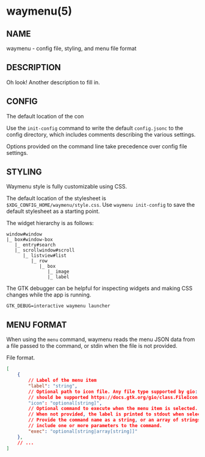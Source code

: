 # waymenu(5)

## NAME

waymenu - config file, styling, and menu file format

## DESCRIPTION

Oh look! Another description to fill in.

## CONFIG

The default location of the con

Use the `init-config` command to write the default `config.jsonc` to the config
directory, which includes comments describing the various settings.

Options provided on the command line take precedence over config file settings.

## STYLING

Waymenu style is fully customizable using CSS.

The default location of the stylesheet is `$XDG_CONFIG_HOME/waymenu/style.css`.
Use `waymenu init-config` to save the default stylesheet as a starting point.

The widget hierarchy is as follows:

```
window#window
|_ box#window-box
   |_ entry#search
   |_ scrollwindow#scroll
      |_ listview#list
         |_ row
            |_ box
               |_ image
               |_ label
```

The GTK debugger can be helpful for inspecting widgets and making CSS changes
while the app is running.

`GTK_DEBUG=interactive waymenu launcher`

## MENU FORMAT

When using the `menu` command, waymenu reads the menu JSON data from a file
passed to the command, or stdin when the file is not provided.

File format.

```json
[
	{
		// Label of the menu item
		"label": "string",
		// Optional path to icon file. Any file type supported by gio::FileType
		// should be supported https://docs.gtk.org/gio/class.FileIcon.html.
		"icon": "optional[string]",
		// Optional command to execute when the menu item is selected.
		// When not provided, the label is printed to stdout when selected.
		// Provide the command name as a string, or an array of strings to
		// include one or more parameters to the command.
		"exec": "optional[string|array[string]]"
	},
	// ...
]
```